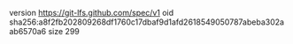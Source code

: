 version https://git-lfs.github.com/spec/v1
oid sha256:a8f2fb202809268df1760c17dbaf9d1afd2618549050787abeba302aab6570a6
size 299
